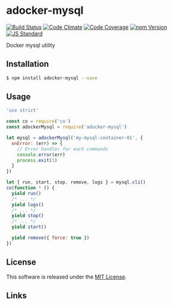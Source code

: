 adocker-mysql
==========

<!---
This file is generated by ape-tmpl. Do not update manually.
--->

<!-- Badge Start -->
<a name="badges"></a>

[![Build Status][bd_travis_shield_url]][bd_travis_url]
[![Code Climate][bd_codeclimate_shield_url]][bd_codeclimate_url]
[![Code Coverage][bd_codeclimate_coverage_shield_url]][bd_codeclimate_url]
[![npm Version][bd_npm_shield_url]][bd_npm_url]
[![JS Standard][bd_standard_shield_url]][bd_standard_url]

[bd_repo_url]: https://github.com/a-labo/adocker-mysql
[bd_travis_url]: http://travis-ci.org/a-labo/adocker-mysql
[bd_travis_shield_url]: http://img.shields.io/travis/a-labo/adocker-mysql.svg?style=flat
[bd_travis_com_url]: http://travis-ci.com/a-labo/adocker-mysql
[bd_travis_com_shield_url]: https://api.travis-ci.com/a-labo/adocker-mysql.svg?token=
[bd_license_url]: https://github.com/a-labo/adocker-mysql/blob/master/LICENSE
[bd_codeclimate_url]: http://codeclimate.com/github/a-labo/adocker-mysql
[bd_codeclimate_shield_url]: http://img.shields.io/codeclimate/github/a-labo/adocker-mysql.svg?style=flat
[bd_codeclimate_coverage_shield_url]: http://img.shields.io/codeclimate/coverage/github/a-labo/adocker-mysql.svg?style=flat
[bd_gemnasium_url]: https://gemnasium.com/a-labo/adocker-mysql
[bd_gemnasium_shield_url]: https://gemnasium.com/a-labo/adocker-mysql.svg
[bd_npm_url]: http://www.npmjs.org/package/adocker-mysql
[bd_npm_shield_url]: http://img.shields.io/npm/v/adocker-mysql.svg?style=flat
[bd_standard_url]: http://standardjs.com/
[bd_standard_shield_url]: https://img.shields.io/badge/code%20style-standard-brightgreen.svg

<!-- Badge End -->


<!-- Description Start -->
<a name="description"></a>

Docker mysql utility

<!-- Description End -->


<!-- Overview Start -->
<a name="overview"></a>



<!-- Overview End -->


<!-- Sections Start -->
<a name="sections"></a>

<!-- Section from "doc/guides/01.Installation.md.hbs" Start -->

<a name="section-doc-guides-01-installation-md"></a>

Installation
-----

```bash
$ npm install adocker-mysql --save
```


<!-- Section from "doc/guides/01.Installation.md.hbs" End -->

<!-- Section from "doc/guides/02.Usage.md.hbs" Start -->

<a name="section-doc-guides-02-usage-md"></a>

Usage
---------

```javascript
'use strict'

const co = require('co')
const adockerMysql = require('adocker-mysql')

let mysql = adockerMysql('my-mysql-container-01', {
  onError: (err) => {
    // Error handler for each commands
    console.error(err)
    process.exit(1)
  }
})

let { run, start, stop, remove, logs } = mysql.cli()
co(function * () {
  yield run()
  /* ... */
  yield logs()
  /* ... */
  yield stop()
  /* ... */
  yield start()

  yield remove({ force: true })
})

```


<!-- Section from "doc/guides/02.Usage.md.hbs" End -->


<!-- Sections Start -->


<!-- LICENSE Start -->
<a name="license"></a>

License
-------
This software is released under the [MIT License](https://github.com/a-labo/adocker-mysql/blob/master/LICENSE).

<!-- LICENSE End -->


<!-- Links Start -->
<a name="links"></a>

Links
------



<!-- Links End -->
